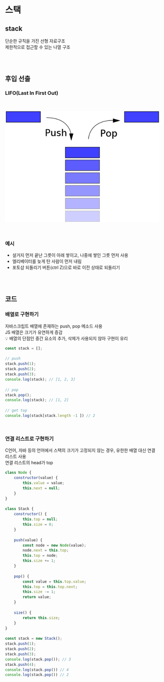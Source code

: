 # 스택

## stack

단순한 규칙을 가진 선형 자료구조   
제한적으로 접근할 수 있는 나열 구조

<br><br>

## 후입 선출

### LIFO(Last In First Out)  

<br>

![](../Images/스택.png)

<br>

### 예시

* 설거지 먼저 끝난 그릇이 아래 쌓이고, 나중에 쌓인 그릇 먼저 사용
* 엘리베이터를 늦게 탄 사람이 먼저 내림
* 포토샵 되돌리기 버튼(ctrl Z)으로 바로 이전 상태로 되돌리기

<br><br>

## 코드

### 배열로 구현하기

자바스크립트 배열에 존재하는 push, pop 메소드 사용  
JS 배열은 크기가 유연하게 증감  
💡 배열의 단점인 중간 요소의 추가, 삭제가 사용되지 않아 구현이 유리   

```js
const stack = [];

// push
stack.push(1);
stack.push(2);
stack.push(3);
console.log(stack); // [1, 2, 3]

// pop
stack.pop();
console.log(stack); // [1, 2]

// get top
console.log(stack[stack.length -1 ]) // 2
```

<br>

### 연결 리스트로 구현하기

C언어, 자바 등의 언어에서 스택의 크기가 고정되지 않는 경우, 유한한 배열 대신 연결 리스트 사용  
연결 리스트의 head가 top

```js
class Node {
    constructor(value) {
        this.value = value;
        this.next = null;
    }
}

class Stack {
    constructor() {
        this.top = null;
        this.size = 0;
    }

    push(value) {
        const node = new Node(value);
        node.next = this.top;
        this.top = node;
        this.size += 1;
    }

    pop() {
        const value = this.top.value;
        this.top = this.top.next;
        this.size -= 1;
        return value;
    }

    size() {
        return this.size;
    }
}

const stack = new Stack();
stack.push(1);
stack.push(2);
stack.push(3);
console.log(stack.pop()); // 3
stack.push(4);
console.log(stack.pop()) // 4
console.log(stack.pop()) // 2
```


